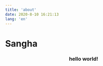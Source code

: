 ```yaml
---
title: 'about'
date: 2020-8-10 16:21:13
lang: 'en'
---
```


# Sangha

<div align="center">

### hello world!

</div>
